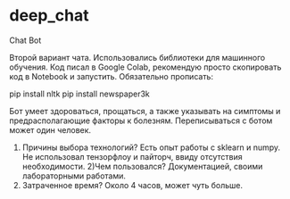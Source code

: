 # deep_chat
Chat Bot

Второй вариант чата.
Использовались библиотеки для машинного обучения.
Код писал в Google Colab, рекомендую просто скопировать код в Notebook и запустить.
Обязательно прописать: 

pip install nltk
pip install newspaper3k

Бот умеет здороваться, прощаться, а также указывать на симптомы и предрасполагающие факторы к болезням.
Переписываться с ботом может один человек.

1) Причины выбора технологий? Есть опыт работы с sklearn и numpy. 
Не использовал тензорфлоу и пайторч, ввиду отсутствия необходимости.
2)Чем пользовался? Документацией, своими лабораторными работами.
3) Затраченное время? Около 4 часов, может чуть больше.